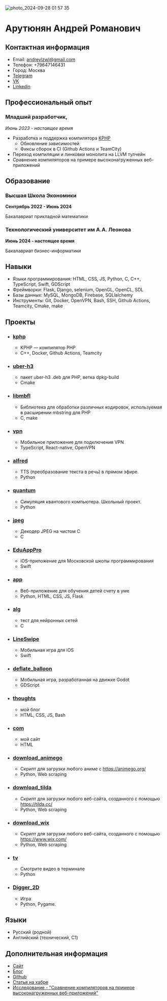 
![photo_2024-09-28 01 57 35](https://github.com/user-attachments/assets/591f436b-7daa-489a-9ef7-ab84555a8041)


# Арутюнян Андрей Романович

## Контактная информация

- Email: andreylzwl@gmail.com
- Телефон: +79647146431
- Город: Москва
- [Telegram](https://t.me/andarut)
- [VK](https://vk.com/andarut)
- [Linkedin](https://www.linkedin.com/in/andrey-arutiunian-165312203/)

## Профессиональный опыт

### Младший разработчик,

*Июнь 2023 - настоящее время*

- Разработка и поддержка компилятора [KPHP](https://github.com/VKCOM/kphp)
  - Обновление зависимостей
  - Фиксы сборок в CI (Github Actions и TeamCity)
- Переход компиляции и линковки монолита на LLVM тулчейн
- Сравнение компиляторов на примере высоконагруженных веб-приложений

## Образование

### Высшая Школа Экономики

**Сентрябрь 2022 - Июнь 2024**

Бакалавриат прикладной математики

### Технологический университет им А.А. Леонова

**Июнь 2024 - настоящее время**

Бакалавриат бизнес-информатики

## Навыки

- Языки программирования: HTML, CSS, JS, Python, C, C++, TypeScript, Swift, GDScript
- Фреймворки: Flask, Django, selenium, OpenGL, OpenCL, SDL
- Базы данных: MySQL, MongoDB, Firebase, SQLlalchemy
- Инструменты: Git, Docker, OpenVPN, Bash, SSH, Github Actions, Teamcity, Cmake, make

## Проекты

- ### [kphp](https://github.com/andarut/kphp)

  - KPHP — компилятор PHP
  - С++, Docker, Github Actions, Teamcity

- ### [uber-h3](https://github.com/andarut/uber-h3)

  - пакет uber-h3 .deb для PHP, ветка dpkg-build
  - Cmake

- ### [libmbfl](https://github.com/andarut/libmbfl)

  - Библиотека для обработки различных кодировок, используемая в расширении mbstring для PHP
  - C, make

- ### [vpn](https://github.com/andarut/vpn)

  - Мобильное приложение для подключения VPN
  - TypeScript, React-native, OpenVPN

- ### [alfred](https://github.com/andarut/alfred)

  - TTS (преобразование текста в речь) в прямом эфире.
  - Python

- ### [quantum](https://github.com/andarut/quantum)

  - Симуляция квантового компьютера. Школьный проект.
  - Python

- ### [jpeg](https://github.com/andarut/jpeg)

  - Декодер JPEG на чистом C
  - C

- ### [EduAppPro](https://github.com/andarut/EduAppPro)

  - iOS-приложение для Московской школы программирования
  - Swift

- ### [app](https://github.com/andarut/app)

  - Веб-приложение для обучения детей счету в уме
  - Python, HTML, CSS, JS, Flask

- ### [alg](https://github.com/andarut/alg)

  - тест для нейронных сетей
  - C

- ### [LineSwipe](https://github.com/andarut/LineSwipe)

  - Мобильная игра для iOS
  - Swift

- ### [deflate_balloon](https://github.com/andarut/deflate_balloon)

  - Мобильная игра, разработанная на движке Godot
  - GDScript

- ### [thoughts](https://github.com/andarut/thoughts)

  - мой блог
  - HTML, CSS, JS, Bash

- ### [com](https://github.com/andarut/com)

  - мой сайт
  - HTML
 
- ### [download_animego](https://github.com/andarut/download_animego)

  - Скрипт для загрузки любого аниме с https://animego.org/
  - Python, Web scraping

- ### [download_tilda](https://github.com/andarut/download_tilda)

  - Скрипт для загрузки любого веб-сайта, созданного с помощью https://tilda.cc/
  - Python, Web scraping

- ### [download_wix](https://github.com/andarut/download_wix) 

  - Скрипт для загрузки любого веб-сайта, созданного с помощью https://www.wix.com/
  - Python, Web scraping
 
- ### [tv](https://github.com/andarut/tv) 

  - Смотрите видео в терминале
  - Python
 
- ### [Digger_2D](https://github.com/andarut/Digger_2D)

  - Игра
  - Python, Pygame.

## Языки

- Русский (родной)
- Английский (технический, C1)

## Дополнительная информация

- [Сайт](https://andarut.com/)
- [Блог](https://andarut.github.io/thoughts/)
- [Github](https://github.com/andarut)
- [Статья на хабре](https://habr.com/ru/articles/749792/)
- [Исследование - "Сравнение компиляторов на примере высоконагруженных веб-приложений"](https://disk.yandex.ru/i/E6GJbH_r5ivxbg)
